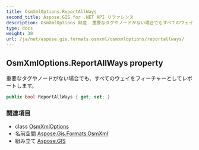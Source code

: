 ```yaml
---
title: OsmXmlOptions.ReportAllWays
second_title: Aspose.GIS for .NET API リファレンス
description: OsmXmlOptions 財産. 重要なタグやノードがない場合でもすべてのウェイをフィーチャーとしてレポートします
type: docs
weight: 30
url: /ja/net/aspose.gis.formats.osmxml/osmxmloptions/reportallways/
---
```

## OsmXmlOptions.ReportAllWays property

重要なタグやノードがない場合でも、すべてのウェイをフィーチャーとしてレポートします。

```csharp
public bool ReportAllWays { get; set; }
```

### 関連項目

* class [OsmXmlOptions](../)
* 名前空間 [Aspose.Gis.Formats.OsmXml](../../osmxmloptions/)
* 組み立て [Aspose.GIS](../../../)


